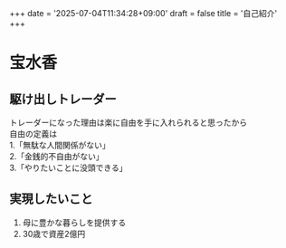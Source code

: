 +++
date = '2025-07-04T11:34:28+09:00'
draft = false
title = '自己紹介'
+++

# 宝水香  
## 駆け出しトレーダー  
<!--more-->
トレーダーになった理由は楽に自由を手に入れられると思ったから  
自由の定義は  
1.「無駄な人間関係がない」  
2.「金銭的不自由がない」  
3.「やりたいことに没頭できる」  

## 実現したいこと

1. 母に豊かな暮らしを提供する
2. 30歳で資産2億円


